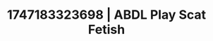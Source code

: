 ---
categories:
- Midnight fantasy
- Bedroom eyes
- Face sitting
- Subtle dominance
- Spitroast
image: /assets/images/1747183323698.webp
layout: post
seo:
  description: Featured content with exclusive ABDL Play, Scat Fetish. HD images available.
  keywords: ABDL Play, Scat Fetish
  og_image: /assets/images/1747183323698.webp
  schema_type: VisualArtwork
tags:
- '#1747183323698'
- ABDL Play
- Scat Fetish
title: 1747183323698 | ABDL Play Scat Fetish
---